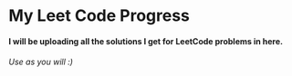 # My Leet Code Progress
#### I will be uploading all the solutions I get for LeetCode problems in here.
###### Use as you will :)
